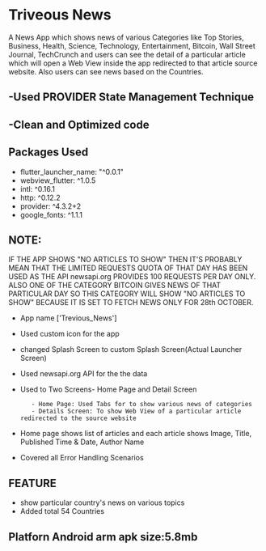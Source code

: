 # Triveous News
A News App which shows news of various Categories like Top Stories, Business, Health, Science, Technology, Entertainment, Bitcoin, Wall Street Journal, TechCrunch and users can see the detail of a particular article which will open a Web View inside the app redirected to that article source website. Also users can see news based on the Countries.

## -Used PROVIDER State Management Technique
## -Clean and Optimized code

## Packages Used
- flutter_launcher_name: "^0.0.1"
- webview_flutter: ^1.0.5
- intl: ^0.16.1
- http: ^0.12.2
- provider: ^4.3.2+2
- google_fonts: ^1.1.1
## NOTE:
 IF THE APP SHOWS "NO ARTICLES TO SHOW" THEN IT'S PROBABLY MEAN THAT THE LIMITED REQUESTS QUOTA OF THAT DAY HAS BEEN USED AS THE API newsapi.org PROVIDES 100 REQUESTS PER DAY ONLY. ALSO ONE OF THE CATEGORY BITCOIN GIVES NEWS OF THAT PARTICULAR DAY SO THIS CATEGORY WILL SHOW "NO ARTICLES TO SHOW" BECAUSE IT IS SET TO FETCH NEWS ONLY FOR 28th OCTOBER.
-  App name ['Trevious_News']
-  Used custom icon for the app
-  changed Splash Screen to custom Splash Screen(Actual Launcher Screen)
-  Used newsapi.org API for the the data
-  Used to Two Screens- Home Page and Detail Screen

          - Home Page: Used Tabs for to show various news of categories
          - Details Screen: To show Web View of a particular article redirected to the source website

-  Home page shows list of articles and each article shows Image, Title, Published Time & Date, Author Name
-  Covered all Error Handling Scenarios

## FEATURE
 -  show particular country's news on various topics
 -  Added total 54 Countries

## Platforn Android arm apk size:5.8mb
